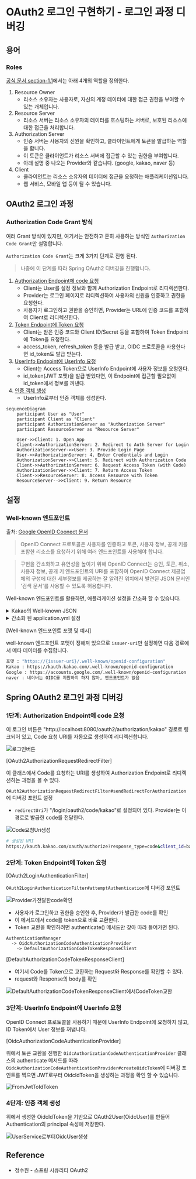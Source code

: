 # OAuth2 로그인 구현하기 - 로그인 과정 디버깅

## 용어

### Roles

[공식 문서 section-1.1](https://datatracker.ietf.org/doc/html/rfc6749#section-1.1)에서는 아래 4개의 역할을 정의한다.

1. Resource Owner
   - 리소스 소유자는 사용자로, 자신의 계정 데이터에 대한 접근 권한을 부여할 수 있는 개체입니다.
2. Resource Server
   - 리소스 서버는 리소스 소유자의 데이터를 호스팅하는 서버로, 보호된 리소스에 대한 접근을 처리합니다.
3. Authorization Server
   - 인증 서버는 사용자의 신원을 확인하고, 클라이언트에게 토큰을 발급하는 역할을 합니다.
   - 이 토큰은 클라이언트가 리소스 서버에 접근할 수 있는 권한을 부여합니다.
   - 아래 설명 중 나오는 Provider와 같습니다. (google, kakao, naver 등)
4. Client
   - 클라이언트는 리소스 소유자의 데이터에 접근을 요청하는 애플리케이션입니다.
   - 웹 서비스, 모바일 앱 등이 될 수 있습니다.

## OAuth2 로그인 과정

### Authorization Code Grant 방식

여러 Grant 방식이 있지만, 여기서는 안전하고 흔히 사용하는 방식인 `Authorization Code Grant`만 설명합니다.

`Authorization Code Grant`는 크게 3가지 단계로 진행 된다.

> 나중에 이 단계를 따라 Spring OAuth2 디버깅을 진행합니다.

1. [Authorization Endpoint에 code 요청](#1단계-authorization-endpoint에-code-요청)
   - Client는 User를 설정 정보와 함께 Authorization Endpoint로 리디렉션한다.
   - Provider는 로그인 페이지로 리디렉션하여 사용자의 신원을 인증하고 권한을 요청한다.
   - 사용자가 로그인하고 권한을 승인하면, Provider는 URL에 인증 코드를 포함하여 Client로 리디렉션한다.
2. [Token Endpoint에 Token 요청](#2단계-token-endpoint에-token-요청)
   - Client는 받은 인증 코드와 Client ID/Secret 등을 포함하여 Token Endpoint에 Token을 요청한다.
   - access_token, refresh_token 등을 발급 받고, OIDC 프로토콜을 사용한다면 id_token도 발급 받는다.
3. [UserInfo Endpoint에 UserInfo 요청](#3단계-userinfo-endpoint에-userinfo-요청)
   - Client는 Access Token으로 UserInfo Endpoint에 사용자 정보를 요청한다.
   - id_token(JWT 포맷)을 발급 받았다면, 이 Endpoint에 접근할 필요없이 id_token에서 정보를 꺼낸다.
4. [인증 객체 생성](#4단계-인증-객체-생성)
   - UserInfo로부터 인증 객체를 생성한다.

```mermaid
sequenceDiagram
    participant User as "User"
    participant Client as "Client"
    participant AuthorizationServer as "Authorization Server"
    participant ResourceServer as "Resource Server"

    User->>Client: 1. Open App
    Client->>AuthorizationServer: 2. Redirect to Auth Server for Login
    AuthorizationServer->>User: 3. Provide Login Page
    User->>AuthorizationServer: 4. Enter Credentials and Login
    AuthorizationServer->>Client: 5. Redirect with Authorization Code
    Client->>AuthorizationServer: 6. Request Access Token (with Code)
    AuthorizationServer->>Client: 7. Return Access Token
    Client->>ResourceServer: 8. Access Resource with Token
    ResourceServer-->>Client: 9. Return Resource
```

## 설정

### Well-known 엔드포인트

출처: [Google OpenID Coonect 문서](https://developers.google.com/identity/openid-connect/openid-connect?hl=ko#discovery)

> OpenID Connect 프로토콜은 사용자를 인증하고 토큰, 사용자 정보, 공개 키를 포함한 리소스를 요청하기 위해 여러 엔드포인트를 사용해야 합니다. 

> 구현을 간소화하고 유연성을 높이기 위해 OpenID Connect는 승인, 토큰, 취소, 사용자 정보, 공개 키 엔드포인트의 URI를 포함하여 OpenID Connect 제공업체의 구성에 대한 세부정보를 제공하는 잘 알려진 위치에서 발견된 JSON 문서인 '검색 문서'를 사용할 수 있도록 허용합니다. 

Well-known 엔드포인트를 활용하면, 애플리케이션 설정을 간소화 할 수 있습니다.

<details>

<summary>Kakao의 Well-known JSON</summary>

```json
{
  "issuer": "https://kauth.kakao.com",
  "authorization_endpoint": "https://kauth.kakao.com/oauth/authorize",
  "token_endpoint": "https://kauth.kakao.com/oauth/token",
  "userinfo_endpoint": "https://kapi.kakao.com/v1/oidc/userinfo",
  "jwks_uri": "https://kauth.kakao.com/.well-known/jwks.json",
  "token_endpoint_auth_methods_supported": ["client_secret_post"],
  "subject_types_supported": ["public"],
  "id_token_signing_alg_values_supported": ["RS256"],
  "request_uri_parameter_supported": false,
  "response_types_supported": ["code"],
  "response_modes_supported": ["query"],
  "grant_types_supported": ["authorization_code", "refresh_token"],
  "code_challenge_methods_supported": ["S256"],
  "claims_supported": [
    "iss",
    "aud",
    "sub",
    "auth_time",
    "exp",
    "iat",
    "nonce",
    "nickname",
    "picture",
    "email"
  ]
}
```

</details>

<details>

<summary>간소화 된 application.yml 설정</summary>

```yaml
spring:
  security:
    oauth2:
      client:
        registration:
          kakao:
#            client-id: application-dev.yml
#            client-secret: application-dev.yml
            redirect-uri: http://localhost:8080/login/oauth2/code/kakao
            authorization-grant-type: authorization_code
            scope: openid,profile_nickname,profile_image,account_email
        provider:
          kakao:
            # "issuer-uri"만 있으면 모든 Endpoint를 알아서 가져온다.
            # https://kauth.kakao.com/.well-known/openid-configuration
            issuer-uri: https://kauth.kakao.com
```

</details>

[Well-known 엔드포인트 포맷 및 예시]

well-known 엔드포인트 포맷이 정해져 있으므로 `issuer-uri`만 설정하면 다음 경로에서 메타 데이터를 수집합니다.

```bash
포맷 : "https://{issuer-uri}/.well-known/openid-configuration"
Kakao : https://kauth.kakao.com/.well-known/openid-configuration
Google : https://accounts.google.com/.well-known/openid-configuration
naver : 네이버는 OIDC를 지원하지 하지 않아, 엔드포인트가 없음
```

### 

## Spring OAuth2 로그인 과정 디버깅

### 1단계: Authorization Endpoint에 code 요청

이 로그인 버튼은 "http://localhost:8080/oauth2/authorization/kakao" 경로로 링크되어 있고, Code 요청 URI를 자동으로 생성하여 리디렉션합니다.

![로그인버튼](https://github.com/ch-yang1273/aboutSpringSecurity/blob/master/oauth/images/AuthorizationCodeGrant/%EB%A1%9C%EA%B7%B8%EC%9D%B8%EB%B2%84%ED%8A%BC.png?raw=true)

[OAuth2AuthorizationRequestRedirectFilter]

이 클래스에서 Code를 요청하는 URI를 생성하여 Authorization Endpoint로 리디렉션하는 과정을 볼 수 있다.

`OAuth2AuthorizationRequestRedirectFilter#sendRedirectForAuthorization` 에 디버깅 포인트 설정

- `redirectUri`가 "/login/oauth2/code/kakao"로 설정되어 있다. Provider는 이 경로로 발급한 code를 전달한다.

![Code요청Uri생성](https://github.com/ch-yang1273/aboutSpringSecurity/blob/master/oauth/images/AuthorizationCodeGrant/Code%EC%9A%94%EC%B2%ADUri%EC%83%9D%EC%84%B1.png?raw=true)

```bash
# 생성된 URI
https://kauth.kakao.com/oauth/authorize?response_type=code&client_id=bae9aa27df816d042ef63a7e710aba74&scope=openid%20profile_nickname%20profile_image%20account_email&state=CmJpTmvZ_wrAkYSC9AMXHpeB-gJ9FZ2gtkhu41rrcGs%3D&redirect_uri=http://localhost:8080/login/oauth2/code/kakao&nonce=wlBvOV6TpnEldBtNsTJl_Qh5QKyKPzlBclussGPk5pk
```

### 2단계: Token Endpoint에 Token 요청

[OAuth2LoginAuthenticationFilter]

`OAuth2LoginAuthenticationFilter#attemptAuthentication`에 디버깅 포인트

![Provider가전달한code확인](https://github.com/ch-yang1273/aboutSpringSecurity/blob/master/oauth/images/AuthorizationCodeGrant/Provider%EA%B0%80%EC%A0%84%EB%8B%AC%ED%95%9Ccode%ED%99%95%EC%9D%B8.png?raw=true)

- 사용자가 로그인하고 권한을 승인한 후, Provider가 발급한 code를 확인
- 이 메서드에서 code를 token으로 바로 교환한다.
- Token 교환을 확인하려면 authenticate() 메서드만 찾아 따라 들어가면 된다.

```text
AuthenticationManager
  -> OidcAuthorizationCodeAuthenticationProvider 
    -> DefaultAuthorizationCodeTokenResponseClient
```

[DefaultAuthorizationCodeTokenResponseClient]

- 여기서 Code를 Token으로 교환하는 Request와 Response를 확인할 수 있다.
- request와 Response의 body를 확인

![DefaultAuthorizationCodeTokenResponseClient에서CodeToken교환](https://github.com/ch-yang1273/aboutSpringSecurity/blob/master/oauth/images/AuthorizationCodeGrant/DefaultAuthorizationCodeTokenResponseClient%EC%97%90%EC%84%9CCodeToken%EA%B5%90%ED%99%98.png?raw=true)

### 3단계: UserInfo Endpoint에 UserInfo 요청

OpenID Connect 프로토콜을 사용하기 때문에 UserInfo Endpoint에 요청하지 않고, ID Token에서 User 정보를 꺼냅니다.

[OidcAuthorizationCodeAuthenticationProvider]

위에서 토큰 교환을 진행한 `OidcAuthorizationCodeAuthenticationProvider` 클래스의 authenticate 메서드를 따라
`OidcAuthorizationCodeAuthenticationProvider#createOidcToken`에 디버깅 포인트를 찍으면
JWT로부터 OidcIdToken을 생성하는 과정을 확인 할 수 있습니다.

![FromJwtToIdToken](https://github.com/ch-yang1273/aboutSpringSecurity/blob/master/oauth/images/AuthorizationCodeGrant/FromJwtToIdToken.png?raw=true)

### 4단계: 인증 객체 생성

위에서 생성한 OidcIdToken을 기반으로 OAuth2User(OidcUser)를 만들어 Authentication의 principal 속성에 저장한다.

![UserService로부터OidcUser생성](https://github.com/ch-yang1273/aboutSpringSecurity/blob/master/oauth/images/AuthorizationCodeGrant/UserService%EB%A1%9C%EB%B6%80%ED%84%B0OidcUser%EC%83%9D%EC%84%B1.png?raw=true)

## Reference

- 정수원 - 스프링 시큐리티 OAuth2